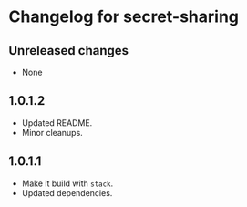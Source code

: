 # Changelog for secret-sharing

## Unreleased changes

* None

## 1.0.1.2

* Updated README.
* Minor cleanups.

## 1.0.1.1

* Make it build with `stack`.
* Updated dependencies.
